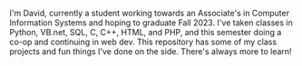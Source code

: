 I'm David, currently a student working towards an Associate's in Computer Information Systems and hoping to graduate Fall 2023. I've taken classes in Python, VB.net, SQL, C, C++, HTML, and PHP, and this semester doing a co-op and continuing in web dev. This repository has some of my class projects and fun things I've done on the side. There's always more to learn!
